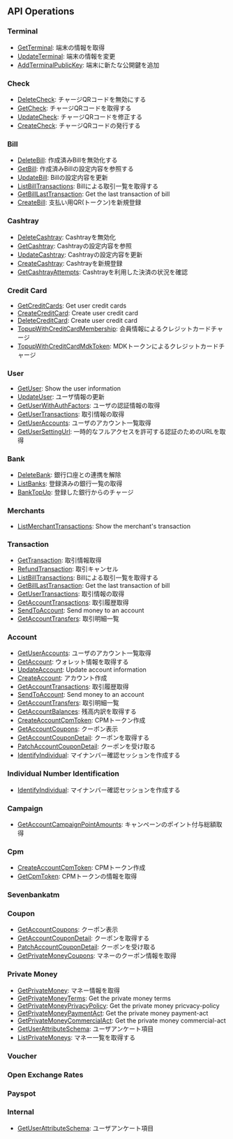 <a name="api-operations"></a>
## API Operations

### Terminal
- [GetTerminal](./terminal.md#get-terminal): 端末の情報を取得
- [UpdateTerminal](./terminal.md#update-terminal): 端末の情報を変更
- [AddTerminalPublicKey](./terminal.md#add-terminal-public-key): 端末に新たな公開鍵を追加

### Check
- [DeleteCheck](./check.md#delete-check): チャージQRコードを無効にする
- [GetCheck](./check.md#get-check): チャージQRコードを取得する
- [UpdateCheck](./check.md#update-check): チャージQRコードを修正する
- [CreateCheck](./check.md#create-check): チャージQRコードの発行する

### Bill
- [DeleteBill](./bill.md#delete-bill): 作成済みBillを無効化する
- [GetBill](./bill.md#get-bill): 作成済みBillの設定内容を参照する
- [UpdateBill](./bill.md#update-bill): Billの設定内容を更新
- [ListBillTransactions](./bill.md#list-bill-transactions): Billによる取引一覧を取得する
- [GetBillLastTransaction](./bill.md#get-bill-last-transaction): Get the last transaction of bill
- [CreateBill](./bill.md#create-bill): 支払い用QR(トークン)を新規登録

### Cashtray
- [DeleteCashtray](./cashtray.md#delete-cashtray): Cashtrayを無効化
- [GetCashtray](./cashtray.md#get-cashtray): Cashtrayの設定内容を参照
- [UpdateCashtray](./cashtray.md#update-cashtray): Cashtrayの設定内容を更新
- [CreateCashtray](./cashtray.md#create-cashtray): Cashtrayを新規登録
- [GetCashtrayAttempts](./cashtray.md#get-cashtray-attempts): Cashtrayを利用した決済の状況を確認

### Credit Card
- [GetCreditCards](./credit_card.md#get-credit-cards): Get user credit cards
- [CreateCreditCard](./credit_card.md#create-credit-card): Create user credit card
- [DeleteCreditCard](./credit_card.md#delete-credit-card): Create user credit card
- [TopupWithCreditCardMembership](./credit_card.md#topup-with-credit-card-membership): 会員情報によるクレジットカードチャージ
- [TopupWithCreditCardMdkToken](./credit_card.md#topup-with-credit-card-mdk-token): MDKトークンによるクレジットカードチャージ

### User
- [GetUser](./user.md#get-user): Show the user information
- [UpdateUser](./user.md#update-user): ユーザ情報の更新
- [GetUserWithAuthFactors](./user.md#get-user-with-auth-factors): ユーザの認証情報の取得
- [GetUserTransactions](./user.md#get-user-transactions): 取引情報の取得
- [GetUserAccounts](./user.md#get-user-accounts): ユーザのアカウント一覧取得
- [GetUserSettingUrl](./user.md#get-user-setting-url): 一時的なフルアクセスを許可する認証のためのURLを取得

### Bank
- [DeleteBank](./bank.md#delete-bank): 銀行口座との連携を解除
- [ListBanks](./bank.md#list-banks): 登録済みの銀行一覧の取得
- [BankTopUp](./bank.md#bank-top-up): 登録した銀行からのチャージ

### Merchants
- [ListMerchantTransactions](./merchants.md#list-merchant-transactions): Show the merchant's transaction

### Transaction
- [GetTransaction](./transaction.md#get-transaction): 取引情報取得
- [RefundTransaction](./transaction.md#refund-transaction): 取引キャンセル
- [ListBillTransactions](./transaction.md#list-bill-transactions): Billによる取引一覧を取得する
- [GetBillLastTransaction](./transaction.md#get-bill-last-transaction): Get the last transaction of bill
- [GetUserTransactions](./transaction.md#get-user-transactions): 取引情報の取得
- [GetAccountTransactions](./transaction.md#get-account-transactions): 取引履歴取得
- [SendToAccount](./transaction.md#send-to-account): Send money to an account
- [GetAccountTransfers](./transaction.md#get-account-transfers): 取引明細一覧

### Account
- [GetUserAccounts](./account.md#get-user-accounts): ユーザのアカウント一覧取得
- [GetAccount](./account.md#get-account): ウォレット情報を取得する
- [UpdateAccount](./account.md#update-account): Update account information
- [CreateAccount](./account.md#create-account): アカウント作成
- [GetAccountTransactions](./account.md#get-account-transactions): 取引履歴取得
- [SendToAccount](./account.md#send-to-account): Send money to an account
- [GetAccountTransfers](./account.md#get-account-transfers): 取引明細一覧
- [GetAccountBalances](./account.md#get-account-balances): 残高内訳を取得する
- [CreateAccountCpmToken](./account.md#create-account-cpm-token): CPMトークン作成
- [GetAccountCoupons](./account.md#get-account-coupons): クーポン表示
- [GetAccountCouponDetail](./account.md#get-account-coupon-detail): クーポンを取得する
- [PatchAccountCouponDetail](./account.md#patch-account-coupon-detail): クーポンを受け取る
- [IdentifyIndividual](./account.md#identify-individual): マイナンバー確認セッションを作成する

### Individual Number Identification
- [IdentifyIndividual](./individual_number_identification.md#identify-individual): マイナンバー確認セッションを作成する

### Campaign
- [GetAccountCampaignPointAmounts](./campaign.md#get-account-campaign-point-amounts): キャンペーンのポイント付与総額取得

### Cpm
- [CreateAccountCpmToken](./cpm.md#create-account-cpm-token): CPMトークン作成
- [GetCpmToken](./cpm.md#get-cpm-token): CPMトークンの情報を取得

### Sevenbankatm

### Coupon
- [GetAccountCoupons](./coupon.md#get-account-coupons): クーポン表示
- [GetAccountCouponDetail](./coupon.md#get-account-coupon-detail): クーポンを取得する
- [PatchAccountCouponDetail](./coupon.md#patch-account-coupon-detail): クーポンを受け取る
- [GetPrivateMoneyCoupons](./coupon.md#get-private-money-coupons): マネーのクーポン情報を取得

### Private Money
- [GetPrivateMoney](./private_money.md#get-private-money): マネー情報を取得
- [GetPrivateMoneyTerms](./private_money.md#get-private-money-terms): Get the private money terms
- [GetPrivateMoneyPrivacyPolicy](./private_money.md#get-private-money-privacy-policy): Get the private money pricvacy-policy
- [GetPrivateMoneyPaymentAct](./private_money.md#get-private-money-payment-act): Get the private money payment-act
- [GetPrivateMoneyCommercialAct](./private_money.md#get-private-money-commercial-act): Get the private money commercial-act
- [GetUserAttributeSchema](./private_money.md#get-user-attribute-schema): ユーザアンケート項目
- [ListPrivateMoneys](./private_money.md#list-private-moneys): マネー一覧を取得する

### Voucher

### Open Exchange Rates

### Payspot

### Internal
- [GetUserAttributeSchema](./internal.md#get-user-attribute-schema): ユーザアンケート項目


